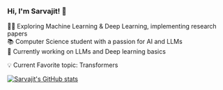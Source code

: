 <!-- Level 1: Simple bio and stats -->

### Hi, I'm Sarvajit! 👋  

👨‍💻 Exploring Machine Learning & Deep Learning, implementing research papers  
📚 Computer Science student with a passion for AI and LLMs  
📜 Currently working on LLMs and Deep learning basics

<!-- 🚀 #LearningInPublic—documenting my journey, challenges, and insights in my [digital garden](https://www.sarvajit.com.np/)  -->

💡 Current Favorite topic: Transformers
<!-- GitHub stats -->
[![Sarvajit's GitHub stats](https://github-readme-stats.vercel.app/api?username=sarvkk&count_private=true&show_icons=true&theme=radical&hide_rank=false)](https://github.com/sarvkk/github-readme-stats)
